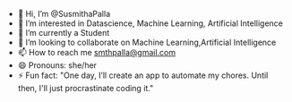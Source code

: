 - 👋 Hi, I’m @SusmithaPalla
- 👀 I’m interested in Datascience, Machine Learning, Artificial Intelligence
- 🌱 I’m currently a Student
- 💞️ I’m looking to collaborate on Machine Learning,Artificial Intelligence
- 📫 How to reach me smthpalla@gmail.com
- 😄 Pronouns: she/her
- ⚡ Fun fact: "One day, I’ll create an app to automate my chores. Until then, I'll just procrastinate coding it."

<!---
SusmithaPalla/SusmithaPalla is a ✨ special ✨ repository because its `README.md` (this file) appears on your GitHub profile.
You can click the Preview link to take a look at your changes.
--->
